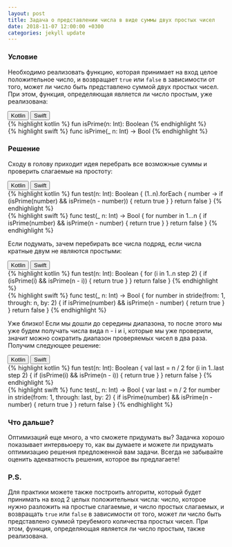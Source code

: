 ```yaml
---
layout: post
title: Задача о представлении числа в виде суммы двух простых чисел
date: 2018-11-07 12:00:00 +0300
categories: jekyll update
---
```

### Условие
Необходимо реализовать функцию, которая принимает на вход целое положительное число, и возвращает   `true`  или   `false`  в зависимости от того, может ли число быть представлено суммой двух простых чисел. При этом, функция, определяющая является ли число простым, уже реализована:

<div class="tab">
    <button class="tablinks Kotlin active" style="margin-left: -1px;" onclick="openTab(event, 'Kotlin')">Kotlin</button>
    <button class="tablinks Swift" onclick="openTab(event, 'Swift')">Swift</button>
</div>

<div class="tabcontent Kotlin" style="display: block;">
{% highlight kotlin %}
fun isPrime(n: Int): Boolean 
{% endhighlight %}
</div>

<div class="tabcontent Swift">
{% highlight swift %}
func isPrime(_ n: Int) -> Bool
{% endhighlight %}
</div>

### Решение
Сходу в голову приходит идея перебрать все возможные суммы и проверить слагаемые на простоту:


<div class="tab">
    <button class="tablinks Kotlin active" style="margin-left: -1px;" onclick="openTab(event, 'Kotlin')">Kotlin</button>
    <button class="tablinks Swift" onclick="openTab(event, 'Swift')">Swift</button>
</div>

<div class="tabcontent Kotlin" style="display: block;">
{% highlight kotlin %}
fun test(n: Int): Boolean {
    (1..n).forEach { number ->
            if (isPrime(number) && isPrime(n - number)) {
                return true
            }
        }
        return false
}
{% endhighlight %}
</div>

<div class="tabcontent Swift">
{% highlight swift %}
funс test(_ n: Int) -> Bool {
    for number in 1...n {
        if isPrime(number) && isPrime(n - number) {
            return true
        }
    }
    return false
}
{% endhighlight %}
</div>

Если подумать, зачем перебирать все числа подряд, если числа кратные двум не являются простыми:

<div class="tab">
    <button class="tablinks Kotlin active" style="margin-left: -1px;" onclick="openTab(event, 'Kotlin')">Kotlin</button>
    <button class="tablinks Swift" onclick="openTab(event, 'Swift')">Swift</button>
</div>

<div class="tabcontent Kotlin" style="display: block;">
{% highlight kotlin %}
fun test(n: Int): Boolean {
    for (i in 1..n step 2) {
        if (isPrime(i) && isPrime(n - i)) {
            return true
        }
    }
    return false
}
{% endhighlight %}
</div>

<div class="tabcontent Swift">
{% highlight swift %}
funс test(_ n: Int) -> Bool {
    for number in stride(from: 1, through: n, by: 2) {
        if isPrime(number) && isPrime(n - number) {
            return true
        }
    }
    return false
}
{% endhighlight %}
</div>


Уже близко! Если мы дошли до середины диапазона, то после этого мы уже будем получать числа вида n - i и i, которые мы уже проверили, значит можно сократить диапазон проверяемых чисел в два раза. Получим следующее решение:

<div class="tab">
    <button class="tablinks Kotlin active" style="margin-left: -1px;" onclick="openTab(event, 'Kotlin')">Kotlin</button>
    <button class="tablinks Swift" onclick="openTab(event, 'Swift')">Swift</button>
</div>

<div class="tabcontent Kotlin" style="display: block;">
{% highlight kotlin %}
fun test(n: Int): Boolean {
    val last = n / 2 
    for (i in 1..last step 2) {
        if (isPrime(i) && isPrime(n - i)) {
            return true
        }
    }
return false
}
{% endhighlight %}
</div>

<div class="tabcontent Swift">
{% highlight swift %}
funс test(_ n: Int) -> Bool {
    var last = n / 2
    for number in stride(from: 1, through: last, by: 2) {
        if isPrime(number) && isPrime(n - number) {
            return true
        }
    }
return false
}
{% endhighlight %}
</div>

### Что дальше?
Оптимизаций еще много, а что сможете придумать вы? Задачка хорошо показывает интервьюеру то, как вы думаете и можете ли придумать оптимизацию решения предложенной вам задачи. Всегда не забывайте оценить адекватность решения, которое вы предлагаете!

### P.S.
Для практики можете также построить алгоритм, который будет принимать на вход 2 целых положительных числа: число, которое нужно разложить на простые слагаемые, и число простых слагаемых, и возвращать   `true`  или   `false`  в зависимости от того, может ли число быть представлено суммой треубемого количества простых чисел. При этом, функция, определяющая является ли число простым, также реализована.
